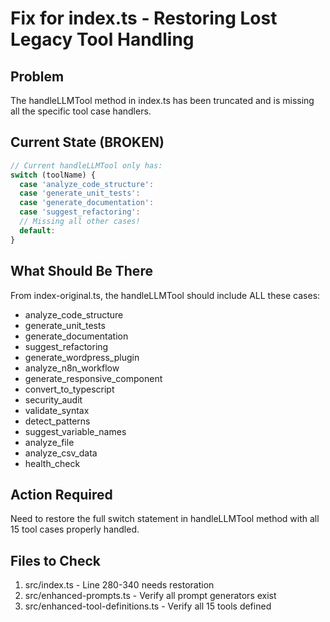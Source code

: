 # Fix for index.ts - Restoring Lost Legacy Tool Handling

## Problem
The handleLLMTool method in index.ts has been truncated and is missing all the specific tool case handlers.

## Current State (BROKEN)
```typescript
// Current handleLLMTool only has:
switch (toolName) {
  case 'analyze_code_structure':
  case 'generate_unit_tests':
  case 'generate_documentation':
  case 'suggest_refactoring':
  // Missing all other cases!
  default:
}
```

## What Should Be There
From index-original.ts, the handleLLMTool should include ALL these cases:
- analyze_code_structure
- generate_unit_tests
- generate_documentation
- suggest_refactoring
- generate_wordpress_plugin
- analyze_n8n_workflow
- generate_responsive_component
- convert_to_typescript
- security_audit
- validate_syntax
- detect_patterns
- suggest_variable_names
- analyze_file
- analyze_csv_data
- health_check

## Action Required
Need to restore the full switch statement in handleLLMTool method with all 15 tool cases properly handled.

## Files to Check
1. src/index.ts - Line 280-340 needs restoration
2. src/enhanced-prompts.ts - Verify all prompt generators exist
3. src/enhanced-tool-definitions.ts - Verify all 15 tools defined